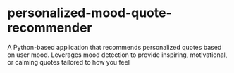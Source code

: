 # personalized-mood-quote-recommender
A Python-based application that recommends personalized quotes based on user mood. Leverages mood detection to provide inspiring, motivational, or calming quotes tailored to how you feel
